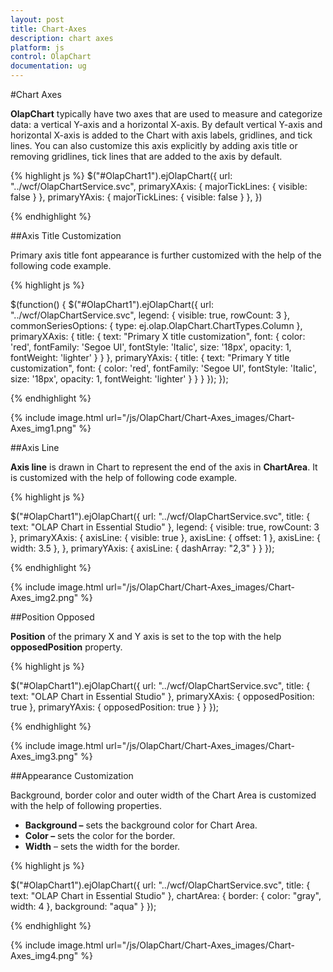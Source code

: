 ```yaml
---
layout: post
title: Chart-Axes
description: chart axes 
platform: js
control: OlapChart
documentation: ug
---
```


#Chart Axes 

**OlapChart** typically have two axes that are used to measure and categorize data: a vertical Y-axis and a horizontal X-axis. By default vertical Y-axis and horizontal X-axis is added to the Chart with axis labels, gridlines, and tick lines. You can also customize this axis explicitly by adding axis title or removing gridlines, tick lines that are added to the axis by default.

{% highlight js %}
$("#OlapChart1").ejOlapChart({
    url: "../wcf/OlapChartService.svc",
    primaryXAxis: {
        majorTickLines: {
            visible: false
        }
    },
    primaryYAxis: {
        majorTickLines: {
            visible: false
        }
    },
})

{% endhighlight %}


##Axis Title Customization

Primary axis title font appearance is further customized with the help of the following code example.

{% highlight js %}

$(function() {
    $("#OlapChart1").ejOlapChart({
        url: "../wcf/OlapChartService.svc",
        legend: {
            visible: true,
            rowCount: 3
        },
        commonSeriesOptions: {
            type: ej.olap.OlapChart.ChartTypes.Column
        },
        primaryXAxis: {
            title: {
                text: "Primary X title customization",
                font: {
                    color: 'red',
                    fontFamily: 'Segoe UI',
                    fontStyle: 'Italic',
                    size: '18px',
                    opacity: 1,
                    fontWeight: 'lighter'
                }
            }
        },
        primaryYAxis: {
            title: {
                text: "Primary Y title customization",
                font: {
                    color: 'red',
                    fontFamily: 'Segoe UI',
                    fontStyle: 'Italic',
                    size: '18px',
                    opacity: 1,
                    fontWeight: 'lighter'
                }
            }
        }
    });
});


{% endhighlight %}

{% include image.html url="/js/OlapChart/Chart-Axes_images/Chart-Axes_img1.png" %}

##Axis Line

**Axis line** is drawn in Chart to represent the end of the axis in **ChartArea**. It is customized with the help of following code example.

{% highlight js %}

$("#OlapChart1").ejOlapChart({
    url: "../wcf/OlapChartService.svc",
    title: {
        text: "OLAP Chart in Essential Studio"
    },
    legend: {
        visible: true,
        rowCount: 3
    },
    primaryXAxis: {
        axisLine: {
            visible: true
        },
        axisLine: {
            offset: 1
        },
        axisLine: {
            width: 3.5
        },
    },
    primaryYAxis: {
        axisLine: {
            dashArray: "2,3"
        }
    }
});


{% endhighlight %}


{% include image.html url="/js/OlapChart/Chart-Axes_images/Chart-Axes_img2.png" %}

##Position Opposed

**Position** of the primary X and Y axis is set to the top with the help **opposedPosition** property.

{% highlight js %}

$("#OlapChart1").ejOlapChart({
    url: "../wcf/OlapChartService.svc",
    title: {
        text: "OLAP Chart in Essential Studio"
    },
    primaryXAxis: {
        opposedPosition: true
    },
    primaryYAxis: {
        opposedPosition: true
    }
}
});


{% endhighlight %}


{% include image.html url="/js/OlapChart/Chart-Axes_images/Chart-Axes_img3.png" %}

##Appearance Customization 

Background, border color and outer width of the Chart Area is customized with the help of following properties.

* **Background –** sets the background color for Chart Area.
* **Color –** sets the color for the border.
* **Width** – sets the width for the border.



{% highlight js %}

$("#OlapChart1").ejOlapChart({
    url: "../wcf/OlapChartService.svc",
    title: {
        text: "OLAP Chart in Essential Studio"
    },
    chartArea: {
        border: {
            color: "gray",
            width: 4
        },
        background: "aqua"
    }
});

{% endhighlight %}


{% include image.html url="/js/OlapChart/Chart-Axes_images/Chart-Axes_img4.png" %}

